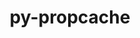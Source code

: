 ---
title: "py-propcache"
layout: cache
categories: [package, develop]
meta: {"compilers": ["none"], "num_specs": 139, "num_specs_by_stack": {"e4s": 20, "e4s-oneapi": 13, "ml-darwin-aarch64-mps": 26, "ml-linux-aarch64-cpu": 38, "ml-linux-aarch64-cuda": 40, "ml-linux-x86_64-cpu": 38, "ml-linux-x86_64-cuda": 38, "root": 139}, "oss": ["sequoia", "ubuntu22.04", "ubuntu24.04"], "platforms": ["darwin", "linux"], "stacks": ["e4s", "e4s-oneapi", "ml-darwin-aarch64-mps", "ml-linux-aarch64-cpu", "ml-linux-aarch64-cuda", "ml-linux-x86_64-cpu", "ml-linux-x86_64-cuda", "root"], "targets": ["aarch64", "x86_64_v3"], "versions": ["0.3.1"]}
spec_details: [{"compiler": "none", "hash": "2a5wzbbah5vorsoaqsms42huoi4m3kpe", "os": "ubuntu24.04", "platform": "linux", "size": "-", "stacks": ["ml-linux-aarch64-cpu", "ml-linux-aarch64-cuda", "root"], "target": "aarch64", "variants": ["build_system=python_pip"], "versions": ["0.3.1"]}, {"compiler": "none", "hash": "2ctojzrop7acs5wbbeze3dwiw4gx5put", "os": "ubuntu24.04", "platform": "linux", "size": "-", "stacks": ["ml-linux-aarch64-cpu", "ml-linux-aarch64-cuda", "root"], "target": "aarch64", "variants": ["build_system=python_pip"], "versions": ["0.3.1"]}, {"compiler": "none", "hash": "2dhwlc5imhzcq3drjnxleyejedimwo7t", "os": "ubuntu22.04", "platform": "linux", "size": "-", "stacks": ["e4s-oneapi", "root"], "target": "x86_64_v3", "variants": ["build_system=python_pip"], "versions": ["0.3.1"]}, {"compiler": "none", "hash": "2nrq6oblhn4vktjxne5hjibfqwmcdidp", "os": "sequoia", "platform": "darwin", "size": "-", "stacks": ["ml-darwin-aarch64-mps", "root"], "target": "aarch64", "variants": ["build_system=python_pip"], "versions": ["0.3.1"]}, {"compiler": "none", "hash": "2s5gq2mrbw5xocrdtdes52v7emhwvdce", "os": "ubuntu22.04", "platform": "linux", "size": "-", "stacks": ["e4s-oneapi", "root"], "target": "x86_64_v3", "variants": ["build_system=python_pip"], "versions": ["0.3.1"]}, {"compiler": "none", "hash": "33mdoobaduqlvsccpkkkj4jbzxubbiji", "os": "ubuntu22.04", "platform": "linux", "size": "-", "stacks": ["e4s-oneapi", "root"], "target": "x86_64_v3", "variants": ["build_system=python_pip"], "versions": ["0.3.1"]}, {"compiler": "none", "hash": "35mjeadnktknbe33qutajmuf7v4qxlgf", "os": "ubuntu24.04", "platform": "linux", "size": "-", "stacks": ["ml-linux-x86_64-cpu", "ml-linux-x86_64-cuda", "root"], "target": "x86_64_v3", "variants": ["build_system=python_pip"], "versions": ["0.3.1"]}, {"compiler": "none", "hash": "3dxwfxp4buszcz2u3ol2r326z2blit75", "os": "ubuntu24.04", "platform": "linux", "size": "-", "stacks": ["ml-linux-x86_64-cpu", "ml-linux-x86_64-cuda", "root"], "target": "x86_64_v3", "variants": ["build_system=python_pip"], "versions": ["0.3.1"]}, {"compiler": "none", "hash": "3f44yc62wxxwo37veaewwb32udpnelio", "os": "ubuntu24.04", "platform": "linux", "size": "-", "stacks": ["ml-linux-aarch64-cpu", "ml-linux-aarch64-cuda", "root"], "target": "aarch64", "variants": ["build_system=python_pip"], "versions": ["0.3.1"]}, {"compiler": "none", "hash": "3fh7gkh65uj2jwk5voqcpovj5jd7rpzo", "os": "ubuntu22.04", "platform": "linux", "size": "-", "stacks": ["e4s", "root"], "target": "x86_64_v3", "variants": ["build_system=python_pip"], "versions": ["0.3.1"]}, {"compiler": "none", "hash": "42dir5ugaz2z4lpevnac7vyaba4kwa4z", "os": "ubuntu24.04", "platform": "linux", "size": "-", "stacks": ["ml-linux-x86_64-cpu", "ml-linux-x86_64-cuda", "root"], "target": "x86_64_v3", "variants": ["build_system=python_pip"], "versions": ["0.3.1"]}, {"compiler": "none", "hash": "4fgxnnjsqjmdvd32pg4u4sjazo3b4rbo", "os": "ubuntu24.04", "platform": "linux", "size": "-", "stacks": ["ml-linux-x86_64-cuda", "root"], "target": "x86_64_v3", "variants": ["build_system=python_pip"], "versions": ["0.3.1"]}, {"compiler": "none", "hash": "4xirsr2jc5tonenry5lsumsutepb45ps", "os": "ubuntu24.04", "platform": "linux", "size": "-", "stacks": ["ml-linux-aarch64-cpu", "ml-linux-aarch64-cuda", "root"], "target": "aarch64", "variants": ["build_system=python_pip"], "versions": ["0.3.1"]}, {"compiler": "none", "hash": "56t7y3ogcofakkdnwzniyf37qhx3saoi", "os": "sequoia", "platform": "darwin", "size": "-", "stacks": ["ml-darwin-aarch64-mps", "root"], "target": "aarch64", "variants": ["build_system=python_pip"], "versions": ["0.3.1"]}, {"compiler": "none", "hash": "5dciws77i5scacmizqw45m6kdpvvj5s6", "os": "ubuntu24.04", "platform": "linux", "size": "-", "stacks": ["ml-linux-x86_64-cpu", "ml-linux-x86_64-cuda", "root"], "target": "x86_64_v3", "variants": ["build_system=python_pip"], "versions": ["0.3.1"]}, {"compiler": "none", "hash": "5f46rd5tbk2bexs64xwud36kt5oasmec", "os": "ubuntu24.04", "platform": "linux", "size": "-", "stacks": ["ml-linux-aarch64-cpu", "ml-linux-aarch64-cuda", "root"], "target": "aarch64", "variants": ["build_system=python_pip"], "versions": ["0.3.1"]}, {"compiler": "none", "hash": "63hlxcoclwfaypllqhapzlou5jxcffvm", "os": "ubuntu24.04", "platform": "linux", "size": "-", "stacks": ["ml-linux-aarch64-cpu", "ml-linux-aarch64-cuda", "root"], "target": "aarch64", "variants": ["build_system=python_pip"], "versions": ["0.3.1"]}, {"compiler": "none", "hash": "65l2r7gzd6iwre4i7ewdfphuaticn73b", "os": "sequoia", "platform": "darwin", "size": "-", "stacks": ["ml-darwin-aarch64-mps", "root"], "target": "aarch64", "variants": ["build_system=python_pip"], "versions": ["0.3.1"]}, {"compiler": "none", "hash": "6dgiqkv2aueen5c4ky7b5er6gqowee73", "os": "ubuntu22.04", "platform": "linux", "size": "-", "stacks": ["e4s-oneapi", "root"], "target": "x86_64_v3", "variants": ["build_system=python_pip"], "versions": ["0.3.1"]}, {"compiler": "none", "hash": "6pfss4iekto3ckhyhraoi2xvbx4c6tpv", "os": "ubuntu24.04", "platform": "linux", "size": "-", "stacks": ["ml-linux-aarch64-cuda", "root"], "target": "aarch64", "variants": ["build_system=python_pip"], "versions": ["0.3.1"]}, {"compiler": "none", "hash": "6u2zuojqpixxiwbw5p6t7o2nzwwilmzm", "os": "ubuntu22.04", "platform": "linux", "size": "-", "stacks": ["e4s-oneapi", "root"], "target": "x86_64_v3", "variants": ["build_system=python_pip"], "versions": ["0.3.1"]}, {"compiler": "none", "hash": "6y52y5krakycdxquzbsbjmj3oy2dtsqu", "os": "ubuntu24.04", "platform": "linux", "size": "-", "stacks": ["ml-linux-aarch64-cuda", "root"], "target": "aarch64", "variants": ["build_system=python_pip"], "versions": ["0.3.1"]}, {"compiler": "none", "hash": "7mcotx6hmdocthyz6dicgoabc6gnhs5l", "os": "ubuntu24.04", "platform": "linux", "size": "-", "stacks": ["ml-linux-x86_64-cpu", "ml-linux-x86_64-cuda", "root"], "target": "x86_64_v3", "variants": ["build_system=python_pip"], "versions": ["0.3.1"]}, {"compiler": "none", "hash": "7whmgawvp7v7iqmbq6s4r6amkrxp3qvi", "os": "sequoia", "platform": "darwin", "size": "-", "stacks": ["ml-darwin-aarch64-mps", "root"], "target": "aarch64", "variants": ["build_system=python_pip"], "versions": ["0.3.1"]}, {"compiler": "none", "hash": "a5gu7nfczkwna2kite25q5bmmpqy3d24", "os": "sequoia", "platform": "darwin", "size": "-", "stacks": ["ml-darwin-aarch64-mps", "root"], "target": "aarch64", "variants": ["build_system=python_pip"], "versions": ["0.3.1"]}, {"compiler": "none", "hash": "aber2tyh4aa37gcugaqdf4hinep6pgq4", "os": "sequoia", "platform": "darwin", "size": "-", "stacks": ["ml-darwin-aarch64-mps", "root"], "target": "aarch64", "variants": ["build_system=python_pip"], "versions": ["0.3.1"]}, {"compiler": "none", "hash": "adukauo3w27p7dic3w2nvboms7qadmug", "os": "ubuntu22.04", "platform": "linux", "size": "-", "stacks": ["e4s-oneapi", "root"], "target": "x86_64_v3", "variants": ["build_system=python_pip"], "versions": ["0.3.1"]}, {"compiler": "none", "hash": "ae7hn2sehj4ebulqla45fg55mv4yfy5j", "os": "ubuntu24.04", "platform": "linux", "size": "-", "stacks": ["ml-linux-x86_64-cpu", "ml-linux-x86_64-cuda", "root"], "target": "x86_64_v3", "variants": ["build_system=python_pip"], "versions": ["0.3.1"]}, {"compiler": "none", "hash": "afrtwutwm52khezri4xps54kupd5kam6", "os": "ubuntu24.04", "platform": "linux", "size": "-", "stacks": ["ml-linux-x86_64-cpu", "ml-linux-x86_64-cuda", "root"], "target": "x86_64_v3", "variants": ["build_system=python_pip"], "versions": ["0.3.1"]}, {"compiler": "none", "hash": "ahwrmcxzmjleq3rcq5szz3wmuv2v2ehd", "os": "ubuntu24.04", "platform": "linux", "size": "-", "stacks": ["ml-linux-aarch64-cpu", "ml-linux-aarch64-cuda", "root"], "target": "aarch64", "variants": ["build_system=python_pip"], "versions": ["0.3.1"]}, {"compiler": "none", "hash": "aiuk5p7p4orintav5ul4vf2rcufqchor", "os": "ubuntu22.04", "platform": "linux", "size": "-", "stacks": ["e4s", "root"], "target": "x86_64_v3", "variants": ["build_system=python_pip"], "versions": ["0.3.1"]}, {"compiler": "none", "hash": "ajy3ggfabswqjzf5pkz2qtzjefb67fcg", "os": "ubuntu24.04", "platform": "linux", "size": "-", "stacks": ["ml-linux-aarch64-cpu", "ml-linux-aarch64-cuda", "root"], "target": "aarch64", "variants": ["build_system=python_pip"], "versions": ["0.3.1"]}, {"compiler": "none", "hash": "aptxzkxmyn5ma2s4hzp3ytqs6vuqunaz", "os": "ubuntu22.04", "platform": "linux", "size": "-", "stacks": ["e4s", "root"], "target": "x86_64_v3", "variants": ["build_system=python_pip"], "versions": ["0.3.1"]}, {"compiler": "none", "hash": "aqueuup3st56g5vxskvmklprreohcgyo", "os": "ubuntu24.04", "platform": "linux", "size": "-", "stacks": ["ml-linux-aarch64-cpu", "ml-linux-aarch64-cuda", "root"], "target": "aarch64", "variants": ["build_system=python_pip"], "versions": ["0.3.1"]}, {"compiler": "none", "hash": "arqwruwu5puhhlq6erinamrr2oj2wegk", "os": "ubuntu24.04", "platform": "linux", "size": "-", "stacks": ["ml-linux-aarch64-cpu", "ml-linux-aarch64-cuda", "root"], "target": "aarch64", "variants": ["build_system=python_pip"], "versions": ["0.3.1"]}, {"compiler": "none", "hash": "b4iwuuq52ww2va7zuw2twgxnnc3cwfhx", "os": "sequoia", "platform": "darwin", "size": "-", "stacks": ["ml-darwin-aarch64-mps", "root"], "target": "aarch64", "variants": ["build_system=python_pip"], "versions": ["0.3.1"]}, {"compiler": "none", "hash": "bhfdgb4cz4jmvrnkgiowmuurml3uccae", "os": "ubuntu24.04", "platform": "linux", "size": "-", "stacks": ["ml-linux-aarch64-cpu", "ml-linux-aarch64-cuda", "root"], "target": "aarch64", "variants": ["build_system=python_pip"], "versions": ["0.3.1"]}, {"compiler": "none", "hash": "bosqkksrtj6k6ytgnudujc3ekev3wfha", "os": "ubuntu24.04", "platform": "linux", "size": "-", "stacks": ["ml-linux-x86_64-cpu", "ml-linux-x86_64-cuda", "root"], "target": "x86_64_v3", "variants": ["build_system=python_pip"], "versions": ["0.3.1"]}, {"compiler": "none", "hash": "btv6mwquugt4hu2bnoxadahslvnhlfrt", "os": "ubuntu24.04", "platform": "linux", "size": "-", "stacks": ["ml-linux-x86_64-cpu", "ml-linux-x86_64-cuda", "root"], "target": "x86_64_v3", "variants": ["build_system=python_pip"], "versions": ["0.3.1"]}, {"compiler": "none", "hash": "c3zfr27ady2mahrxzqk2du6m6c44jt3n", "os": "ubuntu24.04", "platform": "linux", "size": "-", "stacks": ["ml-linux-x86_64-cpu", "ml-linux-x86_64-cuda", "root"], "target": "x86_64_v3", "variants": ["build_system=python_pip"], "versions": ["0.3.1"]}, {"compiler": "none", "hash": "c4njegllqpbpgq7krl3gsk4yhsusoiag", "os": "ubuntu22.04", "platform": "linux", "size": "-", "stacks": ["e4s", "root"], "target": "x86_64_v3", "variants": ["build_system=python_pip"], "versions": ["0.3.1"]}, {"compiler": "none", "hash": "cdk5f3m2do2d6ilewwvx2bzqt26dfg66", "os": "ubuntu22.04", "platform": "linux", "size": "-", "stacks": ["e4s", "root"], "target": "x86_64_v3", "variants": ["build_system=python_pip"], "versions": ["0.3.1"]}, {"compiler": "none", "hash": "d2e7pssld56kbu77edcx7uzaolmk3quc", "os": "ubuntu24.04", "platform": "linux", "size": "-", "stacks": ["ml-linux-aarch64-cpu", "ml-linux-aarch64-cuda", "root"], "target": "aarch64", "variants": ["build_system=python_pip"], "versions": ["0.3.1"]}, {"compiler": "none", "hash": "d2u2medzsfwgz7nvefbt34xuty3inugg", "os": "ubuntu22.04", "platform": "linux", "size": "-", "stacks": ["e4s", "root"], "target": "x86_64_v3", "variants": ["build_system=python_pip"], "versions": ["0.3.1"]}, {"compiler": "none", "hash": "d7hchbkoqacahttlqgx6tawmmfjum47c", "os": "ubuntu24.04", "platform": "linux", "size": "-", "stacks": ["ml-linux-x86_64-cpu", "ml-linux-x86_64-cuda", "root"], "target": "x86_64_v3", "variants": ["build_system=python_pip"], "versions": ["0.3.1"]}, {"compiler": "none", "hash": "dmaztpqppwvvd2qcbxav2f2nr4dnhpbd", "os": "ubuntu22.04", "platform": "linux", "size": "-", "stacks": ["e4s-oneapi", "root"], "target": "x86_64_v3", "variants": ["build_system=python_pip"], "versions": ["0.3.1"]}, {"compiler": "none", "hash": "e2hljscf3oevg24bqwlfqayj5yddsoo4", "os": "ubuntu24.04", "platform": "linux", "size": "-", "stacks": ["ml-linux-aarch64-cpu", "ml-linux-aarch64-cuda", "root"], "target": "aarch64", "variants": ["build_system=python_pip"], "versions": ["0.3.1"]}, {"compiler": "none", "hash": "ea56fuadchgxw67zumyw63swxiamsqhs", "os": "ubuntu24.04", "platform": "linux", "size": "-", "stacks": ["ml-linux-x86_64-cpu", "ml-linux-x86_64-cuda", "root"], "target": "x86_64_v3", "variants": ["build_system=python_pip"], "versions": ["0.3.1"]}, {"compiler": "none", "hash": "ecoyaqtjgx52mupx6qpdatrt7emnasaw", "os": "ubuntu24.04", "platform": "linux", "size": "-", "stacks": ["ml-linux-x86_64-cuda", "root"], "target": "x86_64_v3", "variants": ["build_system=python_pip"], "versions": ["0.3.1"]}, {"compiler": "none", "hash": "efvauzbn2ykcp36m7udasr6o5axdwgxd", "os": "ubuntu22.04", "platform": "linux", "size": "-", "stacks": ["e4s", "root"], "target": "x86_64_v3", "variants": ["build_system=python_pip"], "versions": ["0.3.1"]}, {"compiler": "none", "hash": "ev5h2ebkuif7fvzjvo3gippwxhzm774j", "os": "ubuntu22.04", "platform": "linux", "size": "-", "stacks": ["e4s", "root"], "target": "x86_64_v3", "variants": ["build_system=python_pip"], "versions": ["0.3.1"]}, {"compiler": "none", "hash": "f4vgxkxleuysmqz2fab6lvnwdt7qvtlh", "os": "ubuntu22.04", "platform": "linux", "size": "-", "stacks": ["e4s-oneapi", "root"], "target": "x86_64_v3", "variants": ["build_system=python_pip"], "versions": ["0.3.1"]}, {"compiler": "none", "hash": "faxgkmdrslmmstkm3gv5tjjuzgvl7ylh", "os": "sequoia", "platform": "darwin", "size": "-", "stacks": ["ml-darwin-aarch64-mps", "root"], "target": "aarch64", "variants": ["build_system=python_pip"], "versions": ["0.3.1"]}, {"compiler": "none", "hash": "fdohltohkhczrjxfvmjfpdtovirwzcel", "os": "ubuntu24.04", "platform": "linux", "size": "-", "stacks": ["ml-linux-aarch64-cpu", "ml-linux-aarch64-cuda", "root"], "target": "aarch64", "variants": ["build_system=python_pip"], "versions": ["0.3.1"]}, {"compiler": "none", "hash": "fnu52u4yv5xfjvesgfitsqe6l2sv2iji", "os": "ubuntu24.04", "platform": "linux", "size": "-", "stacks": ["ml-linux-x86_64-cpu", "ml-linux-x86_64-cuda", "root"], "target": "x86_64_v3", "variants": ["build_system=python_pip"], "versions": ["0.3.1"]}, {"compiler": "none", "hash": "g2hyutibyalhgqki7ko33qilv4mchdd7", "os": "ubuntu24.04", "platform": "linux", "size": "-", "stacks": ["ml-linux-aarch64-cpu", "ml-linux-aarch64-cuda", "root"], "target": "aarch64", "variants": ["build_system=python_pip"], "versions": ["0.3.1"]}, {"compiler": "none", "hash": "ginwagypsdijxdrwzqmrjepecm3xkhrb", "os": "ubuntu24.04", "platform": "linux", "size": "-", "stacks": ["ml-linux-x86_64-cpu", "ml-linux-x86_64-cuda", "root"], "target": "x86_64_v3", "variants": ["build_system=python_pip"], "versions": ["0.3.1"]}, {"compiler": "none", "hash": "goe63e7iseuomqd4zos656qdflonfbpi", "os": "ubuntu24.04", "platform": "linux", "size": "-", "stacks": ["ml-linux-x86_64-cpu", "ml-linux-x86_64-cuda", "root"], "target": "x86_64_v3", "variants": ["build_system=python_pip"], "versions": ["0.3.1"]}, {"compiler": "none", "hash": "grca2tpwmdttoxnh4bsjp7lh22cqrv6t", "os": "ubuntu24.04", "platform": "linux", "size": "-", "stacks": ["ml-linux-aarch64-cpu", "ml-linux-aarch64-cuda", "root"], "target": "aarch64", "variants": ["build_system=python_pip"], "versions": ["0.3.1"]}, {"compiler": "none", "hash": "h34plw5x2ogfvynrc7phxgbd3u27gy4g", "os": "ubuntu24.04", "platform": "linux", "size": "-", "stacks": ["ml-linux-aarch64-cpu", "ml-linux-aarch64-cuda", "root"], "target": "aarch64", "variants": ["build_system=python_pip"], "versions": ["0.3.1"]}, {"compiler": "none", "hash": "h547gnv54yeb7ex424wmpgk6ucorji63", "os": "ubuntu24.04", "platform": "linux", "size": "-", "stacks": ["ml-linux-x86_64-cpu", "ml-linux-x86_64-cuda", "root"], "target": "x86_64_v3", "variants": ["build_system=python_pip"], "versions": ["0.3.1"]}, {"compiler": "none", "hash": "hcprf3y2m57skcsrgjukc63lahduznue", "os": "ubuntu22.04", "platform": "linux", "size": "-", "stacks": ["e4s", "root"], "target": "x86_64_v3", "variants": ["build_system=python_pip"], "versions": ["0.3.1"]}, {"compiler": "none", "hash": "he4g3wvw3ivqj76umutoyd6sxdc4hrmo", "os": "ubuntu24.04", "platform": "linux", "size": "-", "stacks": ["ml-linux-x86_64-cpu", "ml-linux-x86_64-cuda", "root"], "target": "x86_64_v3", "variants": ["build_system=python_pip"], "versions": ["0.3.1"]}, {"compiler": "none", "hash": "i32xvp7q3evi7cksumcwl64qbv2rl235", "os": "ubuntu22.04", "platform": "linux", "size": "-", "stacks": ["e4s", "root"], "target": "x86_64_v3", "variants": ["build_system=python_pip"], "versions": ["0.3.1"]}, {"compiler": "none", "hash": "i3sstiixna5zntzd5sxu3zkdgleo2f7w", "os": "sequoia", "platform": "darwin", "size": "-", "stacks": ["ml-darwin-aarch64-mps", "root"], "target": "aarch64", "variants": ["build_system=python_pip"], "versions": ["0.3.1"]}, {"compiler": "none", "hash": "i4wfhq7yonv7jciv6wlcpc2w2wyoynuj", "os": "ubuntu24.04", "platform": "linux", "size": "-", "stacks": ["ml-linux-aarch64-cpu", "ml-linux-aarch64-cuda", "root"], "target": "aarch64", "variants": ["build_system=python_pip"], "versions": ["0.3.1"]}, {"compiler": "none", "hash": "idkrwhmnwbyhbkq73ldndvg7ssml3zwm", "os": "ubuntu24.04", "platform": "linux", "size": "-", "stacks": ["ml-linux-x86_64-cpu", "ml-linux-x86_64-cuda", "root"], "target": "x86_64_v3", "variants": ["build_system=python_pip"], "versions": ["0.3.1"]}, {"compiler": "none", "hash": "iftumphq4evbfft7ytxqdazw4wcrmlpk", "os": "sequoia", "platform": "darwin", "size": "-", "stacks": ["ml-darwin-aarch64-mps", "root"], "target": "aarch64", "variants": ["build_system=python_pip"], "versions": ["0.3.1"]}, {"compiler": "none", "hash": "ig2xzwrofbr3juttcig3tsbmbpon3nsn", "os": "sequoia", "platform": "darwin", "size": "-", "stacks": ["ml-darwin-aarch64-mps", "root"], "target": "aarch64", "variants": ["build_system=python_pip"], "versions": ["0.3.1"]}, {"compiler": "none", "hash": "j53bitnchb26lkgyb6yaf5huk5lqo4v7", "os": "ubuntu24.04", "platform": "linux", "size": "-", "stacks": ["ml-linux-x86_64-cpu", "ml-linux-x86_64-cuda", "root"], "target": "x86_64_v3", "variants": ["build_system=python_pip"], "versions": ["0.3.1"]}, {"compiler": "none", "hash": "j6sz2l6zhfm4jdutlwp2nqhycp4cqv6o", "os": "sequoia", "platform": "darwin", "size": "-", "stacks": ["ml-darwin-aarch64-mps", "root"], "target": "aarch64", "variants": ["build_system=python_pip"], "versions": ["0.3.1"]}, {"compiler": "none", "hash": "jluhsb6owoyhk6hf2ek7rquamys2qqnx", "os": "ubuntu24.04", "platform": "linux", "size": "-", "stacks": ["ml-linux-aarch64-cpu", "ml-linux-aarch64-cuda", "root"], "target": "aarch64", "variants": ["build_system=python_pip"], "versions": ["0.3.1"]}, {"compiler": "none", "hash": "k27jajnncmy47j35zf3v7tnvzxzxchjf", "os": "ubuntu24.04", "platform": "linux", "size": "-", "stacks": ["ml-linux-x86_64-cpu", "root"], "target": "x86_64_v3", "variants": ["build_system=python_pip"], "versions": ["0.3.1"]}, {"compiler": "none", "hash": "k66ttyktgcmawjl3svmgte5i23ds5jig", "os": "sequoia", "platform": "darwin", "size": "-", "stacks": ["ml-darwin-aarch64-mps", "root"], "target": "aarch64", "variants": ["build_system=python_pip"], "versions": ["0.3.1"]}, {"compiler": "none", "hash": "kfexcz6qoc4rkdzcxugtwyukzbicety7", "os": "ubuntu24.04", "platform": "linux", "size": "-", "stacks": ["ml-linux-x86_64-cpu", "ml-linux-x86_64-cuda", "root"], "target": "x86_64_v3", "variants": ["build_system=python_pip"], "versions": ["0.3.1"]}, {"compiler": "none", "hash": "kgcjqpba52kwhnvsuiqiql7454izfdai", "os": "ubuntu22.04", "platform": "linux", "size": "-", "stacks": ["e4s", "root"], "target": "x86_64_v3", "variants": ["build_system=python_pip"], "versions": ["0.3.1"]}, {"compiler": "none", "hash": "klu4x2wkhrc3bxldkwokit6rsjt46k7f", "os": "ubuntu24.04", "platform": "linux", "size": "-", "stacks": ["ml-linux-aarch64-cpu", "ml-linux-aarch64-cuda", "root"], "target": "aarch64", "variants": ["build_system=python_pip"], "versions": ["0.3.1"]}, {"compiler": "none", "hash": "kr36z54labx7h7xvevbwtieeeoxedroa", "os": "ubuntu24.04", "platform": "linux", "size": "-", "stacks": ["ml-linux-x86_64-cpu", "ml-linux-x86_64-cuda", "root"], "target": "x86_64_v3", "variants": ["build_system=python_pip"], "versions": ["0.3.1"]}, {"compiler": "none", "hash": "lak5drnxa4shib5tmyfipn3fmhswqhtx", "os": "ubuntu22.04", "platform": "linux", "size": "-", "stacks": ["e4s-oneapi", "root"], "target": "x86_64_v3", "variants": ["build_system=python_pip"], "versions": ["0.3.1"]}, {"compiler": "none", "hash": "ldazasto7wo5jeqw5vlg456v5outivzf", "os": "ubuntu24.04", "platform": "linux", "size": "-", "stacks": ["ml-linux-x86_64-cpu", "ml-linux-x86_64-cuda", "root"], "target": "x86_64_v3", "variants": ["build_system=python_pip"], "versions": ["0.3.1"]}, {"compiler": "none", "hash": "ldgx24fy7jvcy5in3ss4b6mclxtl7gyi", "os": "ubuntu24.04", "platform": "linux", "size": "-", "stacks": ["ml-linux-x86_64-cpu", "ml-linux-x86_64-cuda", "root"], "target": "x86_64_v3", "variants": ["build_system=python_pip"], "versions": ["0.3.1"]}, {"compiler": "none", "hash": "lsst3w53j5jyt47p7ctw2oivy7vzv77d", "os": "ubuntu22.04", "platform": "linux", "size": "-", "stacks": ["e4s", "root"], "target": "x86_64_v3", "variants": ["build_system=python_pip"], "versions": ["0.3.1"]}, {"compiler": "none", "hash": "lxgsmjx75pfffjsijaallpidb5szitoa", "os": "ubuntu24.04", "platform": "linux", "size": "-", "stacks": ["ml-linux-aarch64-cpu", "ml-linux-aarch64-cuda", "root"], "target": "aarch64", "variants": ["build_system=python_pip"], "versions": ["0.3.1"]}, {"compiler": "none", "hash": "m4p2zae4hoaaiigkpixsknlwbw255dvp", "os": "ubuntu24.04", "platform": "linux", "size": "-", "stacks": ["ml-linux-aarch64-cpu", "ml-linux-aarch64-cuda", "root"], "target": "aarch64", "variants": ["build_system=python_pip"], "versions": ["0.3.1"]}, {"compiler": "none", "hash": "mawkpjxaxcikh3epnpnd7s6ccvl3an3t", "os": "sequoia", "platform": "darwin", "size": "-", "stacks": ["ml-darwin-aarch64-mps", "root"], "target": "aarch64", "variants": ["build_system=python_pip"], "versions": ["0.3.1"]}, {"compiler": "none", "hash": "mr4azss6afwbz45o4zfbk53whrl4vdix", "os": "sequoia", "platform": "darwin", "size": "-", "stacks": ["ml-darwin-aarch64-mps", "root"], "target": "aarch64", "variants": ["build_system=python_pip"], "versions": ["0.3.1"]}, {"compiler": "none", "hash": "mrdgyjgnyljpc5vayzmawffzhswnqq7l", "os": "ubuntu24.04", "platform": "linux", "size": "-", "stacks": ["ml-linux-aarch64-cpu", "ml-linux-aarch64-cuda", "root"], "target": "aarch64", "variants": ["build_system=python_pip"], "versions": ["0.3.1"]}, {"compiler": "none", "hash": "ne5nsexgpjtxtkqlf2q4dttyzx6dbigg", "os": "ubuntu24.04", "platform": "linux", "size": "-", "stacks": ["ml-linux-x86_64-cpu", "ml-linux-x86_64-cuda", "root"], "target": "x86_64_v3", "variants": ["build_system=python_pip"], "versions": ["0.3.1"]}, {"compiler": "none", "hash": "nornqyisgebtobxum3o7hp2bdsefjigz", "os": "ubuntu24.04", "platform": "linux", "size": "-", "stacks": ["ml-linux-aarch64-cpu", "ml-linux-aarch64-cuda", "root"], "target": "aarch64", "variants": ["build_system=python_pip"], "versions": ["0.3.1"]}, {"compiler": "none", "hash": "nt4kngoifai7wzm5ei3g4kropgfnwz2k", "os": "ubuntu24.04", "platform": "linux", "size": "-", "stacks": ["ml-linux-x86_64-cpu", "ml-linux-x86_64-cuda", "root"], "target": "x86_64_v3", "variants": ["build_system=python_pip"], "versions": ["0.3.1"]}, {"compiler": "none", "hash": "nvmmsni46zhpuskclcexqdjptxuxcd7l", "os": "ubuntu22.04", "platform": "linux", "size": "-", "stacks": ["e4s", "root"], "target": "x86_64_v3", "variants": ["build_system=python_pip"], "versions": ["0.3.1"]}, {"compiler": "none", "hash": "nxzx3hcuwte2xjwqkhwc65jofbbyl2co", "os": "ubuntu24.04", "platform": "linux", "size": "-", "stacks": ["ml-linux-x86_64-cpu", "ml-linux-x86_64-cuda", "root"], "target": "x86_64_v3", "variants": ["build_system=python_pip"], "versions": ["0.3.1"]}, {"compiler": "none", "hash": "oeh3h3lr4mb3hajvmhu5grss7ktdcpwe", "os": "ubuntu24.04", "platform": "linux", "size": "-", "stacks": ["ml-linux-x86_64-cpu", "ml-linux-x86_64-cuda", "root"], "target": "x86_64_v3", "variants": ["build_system=python_pip"], "versions": ["0.3.1"]}, {"compiler": "none", "hash": "ofui264ikyezejqbonnw36veil7isnj4", "os": "ubuntu24.04", "platform": "linux", "size": "-", "stacks": ["ml-linux-aarch64-cpu", "ml-linux-aarch64-cuda", "root"], "target": "aarch64", "variants": ["build_system=python_pip"], "versions": ["0.3.1"]}, {"compiler": "none", "hash": "opemlgbc6qs7lk6tdmmq6m572k2evnpw", "os": "ubuntu22.04", "platform": "linux", "size": "-", "stacks": ["e4s-oneapi", "root"], "target": "x86_64_v3", "variants": ["build_system=python_pip"], "versions": ["0.3.1"]}, {"compiler": "none", "hash": "p2fcyixvz7joowusutxcmp4ify3spdjg", "os": "ubuntu24.04", "platform": "linux", "size": "-", "stacks": ["ml-linux-x86_64-cpu", "ml-linux-x86_64-cuda", "root"], "target": "x86_64_v3", "variants": ["build_system=python_pip"], "versions": ["0.3.1"]}, {"compiler": "none", "hash": "p2juig5pl4u2g3davnebrq6pqcxyzehz", "os": "ubuntu24.04", "platform": "linux", "size": "-", "stacks": ["ml-linux-aarch64-cpu", "ml-linux-aarch64-cuda", "root"], "target": "aarch64", "variants": ["build_system=python_pip"], "versions": ["0.3.1"]}, {"compiler": "none", "hash": "p5nnet6pxdbq6d4kknlhqaijqxde4ocs", "os": "ubuntu24.04", "platform": "linux", "size": "-", "stacks": ["ml-linux-x86_64-cpu", "ml-linux-x86_64-cuda", "root"], "target": "x86_64_v3", "variants": ["build_system=python_pip"], "versions": ["0.3.1"]}, {"compiler": "none", "hash": "p5rty2dvf5ikmzupvj5g5g3fnc4ycm7z", "os": "ubuntu24.04", "platform": "linux", "size": "-", "stacks": ["ml-linux-aarch64-cpu", "ml-linux-aarch64-cuda", "root"], "target": "aarch64", "variants": ["build_system=python_pip"], "versions": ["0.3.1"]}, {"compiler": "none", "hash": "pjnc3mttgu63nvgpwr3i346tuhvufexc", "os": "ubuntu24.04", "platform": "linux", "size": "-", "stacks": ["ml-linux-x86_64-cpu", "ml-linux-x86_64-cuda", "root"], "target": "x86_64_v3", "variants": ["build_system=python_pip"], "versions": ["0.3.1"]}, {"compiler": "none", "hash": "pwwz7dqpbikiuquwyfkvh6uuwnjwsbom", "os": "ubuntu22.04", "platform": "linux", "size": "-", "stacks": ["e4s", "root"], "target": "x86_64_v3", "variants": ["build_system=python_pip"], "versions": ["0.3.1"]}, {"compiler": "none", "hash": "qk7gf4vt3cmvtceim7556637t4736ged", "os": "ubuntu22.04", "platform": "linux", "size": "-", "stacks": ["e4s-oneapi", "root"], "target": "x86_64_v3", "variants": ["build_system=python_pip"], "versions": ["0.3.1"]}, {"compiler": "none", "hash": "ql6ltxcjpbo6cjmgicbmavss4idt6naf", "os": "ubuntu24.04", "platform": "linux", "size": "-", "stacks": ["ml-linux-aarch64-cpu", "ml-linux-aarch64-cuda", "root"], "target": "aarch64", "variants": ["build_system=python_pip"], "versions": ["0.3.1"]}, {"compiler": "none", "hash": "qnv27xhttwtwefpelu6tikyxvuxhmr2a", "os": "sequoia", "platform": "darwin", "size": "-", "stacks": ["ml-darwin-aarch64-mps", "root"], "target": "aarch64", "variants": ["build_system=python_pip"], "versions": ["0.3.1"]}, {"compiler": "none", "hash": "qsjriqionkcljl67i5fgcmon6pbi4who", "os": "ubuntu22.04", "platform": "linux", "size": "-", "stacks": ["e4s", "root"], "target": "x86_64_v3", "variants": ["build_system=python_pip"], "versions": ["0.3.1"]}, {"compiler": "none", "hash": "rch5bbb7npx56pjw36f33izorwvir27v", "os": "ubuntu24.04", "platform": "linux", "size": "-", "stacks": ["ml-linux-aarch64-cpu", "ml-linux-aarch64-cuda", "root"], "target": "aarch64", "variants": ["build_system=python_pip"], "versions": ["0.3.1"]}, {"compiler": "none", "hash": "rzqvuw2rnawpnxqy7ckxe4jxixfx5bim", "os": "ubuntu22.04", "platform": "linux", "size": "-", "stacks": ["e4s", "root"], "target": "x86_64_v3", "variants": ["build_system=python_pip"], "versions": ["0.3.1"]}, {"compiler": "none", "hash": "sautreqhyxiyqrdxvd2rgdwixkq4k4ga", "os": "ubuntu24.04", "platform": "linux", "size": "-", "stacks": ["ml-linux-aarch64-cpu", "ml-linux-aarch64-cuda", "root"], "target": "aarch64", "variants": ["build_system=python_pip"], "versions": ["0.3.1"]}, {"compiler": "none", "hash": "shk6bisc7lgqzzwxrccgiaubz525fh34", "os": "ubuntu24.04", "platform": "linux", "size": "-", "stacks": ["ml-linux-aarch64-cpu", "ml-linux-aarch64-cuda", "root"], "target": "aarch64", "variants": ["build_system=python_pip"], "versions": ["0.3.1"]}, {"compiler": "none", "hash": "ske5hxguz5lo22467be34p5cliwttviu", "os": "ubuntu24.04", "platform": "linux", "size": "-", "stacks": ["ml-linux-aarch64-cpu", "ml-linux-aarch64-cuda", "root"], "target": "aarch64", "variants": ["build_system=python_pip"], "versions": ["0.3.1"]}, {"compiler": "none", "hash": "sxkwsgq2sdrwqovekhwvqemzdusroevg", "os": "ubuntu22.04", "platform": "linux", "size": "-", "stacks": ["e4s", "root"], "target": "x86_64_v3", "variants": ["build_system=python_pip"], "versions": ["0.3.1"]}, {"compiler": "none", "hash": "tc3rzdwpjv3dyeo632wnb7ufdvaciuaj", "os": "ubuntu24.04", "platform": "linux", "size": "-", "stacks": ["ml-linux-x86_64-cpu", "ml-linux-x86_64-cuda", "root"], "target": "x86_64_v3", "variants": ["build_system=python_pip"], "versions": ["0.3.1"]}, {"compiler": "none", "hash": "tjunxqqlv76oad7xpwkkmfroa4hlbvzz", "os": "ubuntu22.04", "platform": "linux", "size": "-", "stacks": ["e4s-oneapi", "root"], "target": "x86_64_v3", "variants": ["build_system=python_pip"], "versions": ["0.3.1"]}, {"compiler": "none", "hash": "tjw5rkix4flxmddyls4l6kxn6rl3rcjq", "os": "ubuntu22.04", "platform": "linux", "size": "-", "stacks": ["e4s", "root"], "target": "x86_64_v3", "variants": ["build_system=python_pip"], "versions": ["0.3.1"]}, {"compiler": "none", "hash": "ttyuapmohc7abvhngyext2ubcmjklth2", "os": "ubuntu24.04", "platform": "linux", "size": "-", "stacks": ["ml-linux-x86_64-cpu", "root"], "target": "x86_64_v3", "variants": ["build_system=python_pip"], "versions": ["0.3.1"]}, {"compiler": "none", "hash": "tywndkt2gd2xedoczvmvmpadcjk3do3a", "os": "sequoia", "platform": "darwin", "size": "-", "stacks": ["ml-darwin-aarch64-mps", "root"], "target": "aarch64", "variants": ["build_system=python_pip"], "versions": ["0.3.1"]}, {"compiler": "none", "hash": "u3didtiyl4kz2xkaczqara5iabolp3ac", "os": "ubuntu24.04", "platform": "linux", "size": "-", "stacks": ["ml-linux-aarch64-cpu", "ml-linux-aarch64-cuda", "root"], "target": "aarch64", "variants": ["build_system=python_pip"], "versions": ["0.3.1"]}, {"compiler": "none", "hash": "ueyostw37zfyhuszwndtwoklusb6ohyr", "os": "ubuntu24.04", "platform": "linux", "size": "-", "stacks": ["ml-linux-aarch64-cpu", "ml-linux-aarch64-cuda", "root"], "target": "aarch64", "variants": ["build_system=python_pip"], "versions": ["0.3.1"]}, {"compiler": "none", "hash": "uu4afgv2vdkb7ghgj7jjuo7tc2ci77mx", "os": "ubuntu24.04", "platform": "linux", "size": "-", "stacks": ["ml-linux-aarch64-cpu", "ml-linux-aarch64-cuda", "root"], "target": "aarch64", "variants": ["build_system=python_pip"], "versions": ["0.3.1"]}, {"compiler": "none", "hash": "v4xptgx7qdqosuvs7fyinyjgerzq5ksv", "os": "ubuntu24.04", "platform": "linux", "size": "-", "stacks": ["ml-linux-aarch64-cpu", "ml-linux-aarch64-cuda", "root"], "target": "aarch64", "variants": ["build_system=python_pip"], "versions": ["0.3.1"]}, {"compiler": "none", "hash": "vc4ibykgqjaspg42m74ycifahbucwdws", "os": "sequoia", "platform": "darwin", "size": "-", "stacks": ["ml-darwin-aarch64-mps", "root"], "target": "aarch64", "variants": ["build_system=python_pip"], "versions": ["0.3.1"]}, {"compiler": "none", "hash": "veblsgprorsgd7f5mvvtz5runnmt4tys", "os": "ubuntu24.04", "platform": "linux", "size": "-", "stacks": ["ml-linux-x86_64-cpu", "ml-linux-x86_64-cuda", "root"], "target": "x86_64_v3", "variants": ["build_system=python_pip"], "versions": ["0.3.1"]}, {"compiler": "none", "hash": "vjiasb4qs7r44plw7xjesq4kndvjrrdx", "os": "sequoia", "platform": "darwin", "size": "-", "stacks": ["ml-darwin-aarch64-mps", "root"], "target": "aarch64", "variants": ["build_system=python_pip"], "versions": ["0.3.1"]}, {"compiler": "none", "hash": "vkzpugp2zzebheli5cbmnkqo3uqipkxb", "os": "sequoia", "platform": "darwin", "size": "-", "stacks": ["ml-darwin-aarch64-mps", "root"], "target": "aarch64", "variants": ["build_system=python_pip"], "versions": ["0.3.1"]}, {"compiler": "none", "hash": "w74taawxr5u5c5muhiayxmllwcgggv6y", "os": "ubuntu24.04", "platform": "linux", "size": "-", "stacks": ["ml-linux-x86_64-cpu", "ml-linux-x86_64-cuda", "root"], "target": "x86_64_v3", "variants": ["build_system=python_pip"], "versions": ["0.3.1"]}, {"compiler": "none", "hash": "w7ty2r7bguppoltpeo3fgipqdi5klt4n", "os": "ubuntu22.04", "platform": "linux", "size": "-", "stacks": ["e4s-oneapi", "root"], "target": "x86_64_v3", "variants": ["build_system=python_pip"], "versions": ["0.3.1"]}, {"compiler": "none", "hash": "wkmuqb2hwoxla4skwgcwi3qtrrfijiae", "os": "sequoia", "platform": "darwin", "size": "-", "stacks": ["ml-darwin-aarch64-mps", "root"], "target": "aarch64", "variants": ["build_system=python_pip"], "versions": ["0.3.1"]}, {"compiler": "none", "hash": "wkvcvoashqu2gwgpec5mnyjh2bvht2zp", "os": "ubuntu22.04", "platform": "linux", "size": "-", "stacks": ["e4s", "root"], "target": "x86_64_v3", "variants": ["build_system=python_pip"], "versions": ["0.3.1"]}, {"compiler": "none", "hash": "wy3f3xmyxfq3auxgcksccrpsxh4v2ueu", "os": "sequoia", "platform": "darwin", "size": "-", "stacks": ["ml-darwin-aarch64-mps", "root"], "target": "aarch64", "variants": ["build_system=python_pip"], "versions": ["0.3.1"]}, {"compiler": "none", "hash": "xkzui3vbnt2brr6ppqdlv45pffsfrlqq", "os": "sequoia", "platform": "darwin", "size": "-", "stacks": ["ml-darwin-aarch64-mps", "root"], "target": "aarch64", "variants": ["build_system=python_pip"], "versions": ["0.3.1"]}, {"compiler": "none", "hash": "xoodp7atkz3g3o3whxyk2amkab255par", "os": "sequoia", "platform": "darwin", "size": "-", "stacks": ["ml-darwin-aarch64-mps", "root"], "target": "aarch64", "variants": ["build_system=python_pip"], "versions": ["0.3.1"]}, {"compiler": "none", "hash": "xtxoasja3brm3xk4icijyt7v5sicxjyz", "os": "ubuntu24.04", "platform": "linux", "size": "-", "stacks": ["ml-linux-x86_64-cpu", "ml-linux-x86_64-cuda", "root"], "target": "x86_64_v3", "variants": ["build_system=python_pip"], "versions": ["0.3.1"]}, {"compiler": "none", "hash": "yrd4zbb2o5ame3up7s7krf4vqbkcig4s", "os": "ubuntu24.04", "platform": "linux", "size": "-", "stacks": ["ml-linux-aarch64-cpu", "ml-linux-aarch64-cuda", "root"], "target": "aarch64", "variants": ["build_system=python_pip"], "versions": ["0.3.1"]}, {"compiler": "none", "hash": "yssvw4tj7h4vd2xshg4m3be3o2h4wpmt", "os": "ubuntu22.04", "platform": "linux", "size": "-", "stacks": ["e4s", "root"], "target": "x86_64_v3", "variants": ["build_system=python_pip"], "versions": ["0.3.1"]}, {"compiler": "none", "hash": "yytyin2s5g4c24bxnoeecto23feyskgq", "os": "ubuntu24.04", "platform": "linux", "size": "-", "stacks": ["ml-linux-x86_64-cpu", "ml-linux-x86_64-cuda", "root"], "target": "x86_64_v3", "variants": ["build_system=python_pip"], "versions": ["0.3.1"]}, {"compiler": "none", "hash": "yzcx6mm4o4kg2drv7rt4dxddnhu7rool", "os": "sequoia", "platform": "darwin", "size": "-", "stacks": ["ml-darwin-aarch64-mps", "root"], "target": "aarch64", "variants": ["build_system=python_pip"], "versions": ["0.3.1"]}, {"compiler": "none", "hash": "z42cvoj5sbmqejseomdvwip5kuws5dd2", "os": "ubuntu24.04", "platform": "linux", "size": "-", "stacks": ["ml-linux-aarch64-cpu", "ml-linux-aarch64-cuda", "root"], "target": "aarch64", "variants": ["build_system=python_pip"], "versions": ["0.3.1"]}, {"compiler": "none", "hash": "z6pz7as5nlj6k53txo4uwzj4ubelefsi", "os": "sequoia", "platform": "darwin", "size": "-", "stacks": ["ml-darwin-aarch64-mps", "root"], "target": "aarch64", "variants": ["build_system=python_pip"], "versions": ["0.3.1"]}, {"compiler": "none", "hash": "zsxd5ae4ck4s76sij4iwynejm2uyewo7", "os": "ubuntu24.04", "platform": "linux", "size": "-", "stacks": ["ml-linux-x86_64-cpu", "ml-linux-x86_64-cuda", "root"], "target": "x86_64_v3", "variants": ["build_system=python_pip"], "versions": ["0.3.1"]}]
---